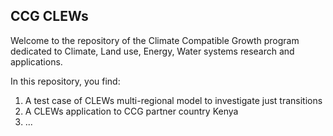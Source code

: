 ## CCG CLEWs

Welcome to the repository of the Climate Compatible Growth program dedicated to Climate, Land use, Energy, Water systems research and applications.

In this repository, you find:
1. A test case of CLEWs multi-regional model to investigate just transitions
2. A CLEWs application to CCG partner country Kenya
3. ...
